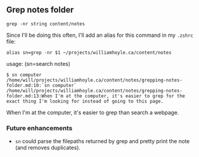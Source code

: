 ---
---
## Grep notes folder

`grep -nr string content/notes`

Since I'll be doing this often, I'll add an alias for this command in my `.zshrc` file:

`alias sn=grep -nr $1 ~/projects/williamhoyle.ca/content/notes`

usage: (sn=search notes)
```shell
$ sn computer
/home/will/projects/williamhoyle.ca/content/notes/grepping-notes-folder.md:10:`sn computer`
/home/will/projects/williamhoyle.ca/content/notes/grepping-notes-folder.md:13:When I'm at the computer, it's easier to grep for the exact thing I'm looking for instead of going to this page.

```

When I'm at the computer, it's easier to grep than search a webpage.

### Future enhancements
- `sn` could parse the filepaths returned by grep and pretty print the note (and removes duplicates).

